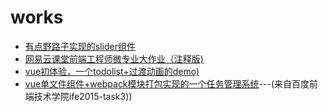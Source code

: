 # works

<ul>
<li><a href="https://reson-a.github.io/works/Slider/slider.html">有点野路子实现的slider组件</a></li>
<li><a href="https://reson-a.github.io/works/NetEaseFinalTask/index.html">网易云课堂前端工程师微专业大作业（注释版)</a></li>
<li><a href=" https://reson-a.github.io/works/vue-project/project/todolist/index.html">vue初体验，一个todolist+过渡动画的demo)</a></li>
<li><a href="https://reson-a.github.io/works/BaiduWebTask/task3/index.html">vue单文件组件+webpack模块打包实现的一个任务管理系统</a>---(来自百度前端技术学院ife2015-task3))</li>
</ul>
 



 


  








